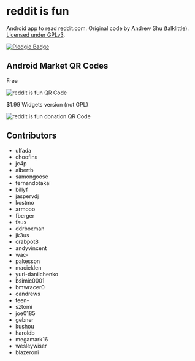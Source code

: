 reddit is fun
=============

Android app to read reddit.com. Original code by Andrew Shu (talklittle). [Licensed under GPLv3][license].

[![Pledgie Badge](http://www.pledgie.com/campaigns/10469.png?skin_name=chrome)][pledgie]

Android Market QR Codes
-----------------------

Free

![reddit is fun QR
Code](http://chart.apis.google.com/chart?cht=qr&chs=120x120&chl=market%3A%2F%2Fdetails%3Fid%3Dcom.andrewshu.android.reddit
 "Scan with a QR Code reader")

$1.99 Widgets version (not GPL)

![reddit is fun donation QR
Code](http://chart.apis.google.com/chart?cht=qr&chs=120x120&chl=market%3A%2F%2Fdetails%3Fid%3Dcom.andrewshu.android.redditdonation
"Scan with a QR Code reader; $1.99 Widgets version")

Contributors
------------

* ulfada
* choofins
* jc4p
* albertb
* samongoose
* fernandotakai
* billyf
* jaspervdj
* kostmo
* armooo
* fberger
* faux
* ddrboxman
* jk3us
* crabpot8
* andyvincent
* wac-
* pakesson
* macieklen
* yuri-danilchenko
* bsimic0001
* bmwracer0
* candrews
* teen-
* sztomi
* joe0185
* gebner
* kushou
* haroldb
* megamark16
* wesleywiser
* blazeroni


[license]: http://github.com/talklittle/reddit-is-fun/blob/master/COPYING
[pledgie]: http://www.pledgie.com/campaigns/10469
